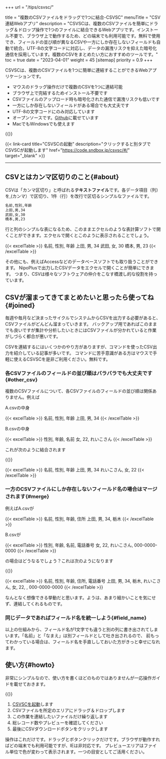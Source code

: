 +++
url = "/tips/csvsc/"

title = "複数のCSVファイルをドラッグで1つに結合-CSVSC"
menuTitle = "CSV連結Webアプリ"
description = "CSVSCは、複数のCSVファイルを簡単にドラッグ＆ドロップ操作で1つのファイルに結合できるWebアプリです。インストール不要で、ブラウザ上で動作するため、どの端末でも利用可能です。無料で使用でき、フィールドの並び順が異なるCSVや一方にしか存在しないフィールドも自動で統合。UTF-8の文字コードに対応し、データの漏洩リスクを抑えた暗号化通信を採用しています。複数のCSVをまとめたい方におすすめのツールです。"
toc = true
date = "2023-04-01"
weight = 45
[sitemap]
  priority = 0.9
+++

CSVSCは、複数のCSVファイルを1つに簡単に連結することができるWebアプリケーションです。

- マウスのドラッグ操作だけで複数のCSVを1つに連結可能
- ブラウザ上で完結するためインストール不要です
- CSVファイルのアップロード時も暗号化された通信で漏洩リスクも低いです
- 一方にしか存在しないフィールドがある場合でも大丈夫です
- UTF-8の文字コードにのみ対応しています
- オープンソースです。[Github](https://github.com/ueda19850603/csvsc)に載せています
- MacでもWindowsでも使えます

{{<icatch filename="img/csvsc" msg="複数のCSVファイルをドラッグ＆ドロップの簡単操作で1つに結合できます" alice="here">}}

{{< link-card title="CSVSCの起動" description="クリックすると別タブでCSVSCが起動します" href="https://code.sndbox.jp/csvsc/#/" target="_blank" >}}

---

## CSVとはカンマ区切りのこと{#about}

CSVは「カンマ区切り」と呼ばれる**テキストファイル**です。各データ項目（列）を,(カンマ）で区切り、1件（行）を改行で区切るシンプルなファイルです。

```bash {frame="none"}
名前,性別,年齢
上田,男,34
武田,女,30
橋本,男,23
```

行と列のシンプルな表になるため、このままエクセルのような表計算ソフトで開くことができます。エクセルで開くとこのように表示されることでしょう。

{{< excelTable >}}
名前, 性別, 年齢
上田, 男, 34
武田, 女, 30
橋本, 男, 23
{{< /excelTable >}}

その他にも、例えばAccessなどのデータベースソフトでも取り扱うことができます。
NipoPlusで出力したCSVデータをエクセルで開くことが簡単にできます。
つまり、CSVは様々なソフトウェアの仲介をこなす橋渡し的な役割を持っています。

## CSVが溜まってきてまとめたいと思ったら使ってね{#joined}

毎週や毎月など決まったサイクルでシステムからCSVを出力する必要があると、CSVファイルがどんどん溜まっていきます。
バックアップ用であればこのままでも良いですが集計や分析したいときにはCSVファイルが分かれていると作業がしづらく都合が悪いです。

CSVを連結するにはいくつかのやり方がありますが、コマンドを使ったCSV出力を紹介している記事が多いです。
コマンドに苦手意識がある方はマウスで手軽に使えるCSVSCを是非ご利用ください。無料です。

### 各CSVファイルのフィールドの並び順はバラバラでも大丈夫です{#other_csv}

複数のCSVファイルについて、各CSVファイルのフィールドの並び順は関係ありません。例えば

A.csvの中身

{{< excelTable >}}
名前, 性別, 年齢
上田, 男, 34
{{< /excelTable >}}

B.csvの中身

{{< excelTable >}}
性別, 年齢, 名前
女, 22, れいこさん
{{< /excelTable >}}

これが次のように結合されます

{{<nextArrow>}}

{{< excelTable >}}
名前, 性別, 年齢
上田, 男, 34
れいこさん, 女, 22
{{< /excelTable >}}

### 一方のCSVファイルにしか存在しないフィールド名の場合はマージされます{#merge}

例えばA.csvが

{{< excelTable >}}
名前, 性別, 年齢, 住所
上田, 男, 34, 栃木
{{< /excelTable >}}

B.csvが

{{< excelTable >}}
性別, 年齢, 名前, 電話番号
女, 22, れいこさん, 000-0000-0000
{{< /excelTable >}}

の場合はどうなるでしょう？これは次のようになります

{{<nextArrow>}}

{{< excelTable >}}
名前, 性別, 年齢, 住所, 電話番号
上田, 男, 34, 栃木,
れいこさん, 女, 22, , 000-0000-0000
{{< /excelTable >}}

なんとなく想像できる挙動だと思います。ようは、あまり細かいことを気にせず、連結してくれるものです。

### 同じデータであればフィールド名を統一しよう{#field_name}

以上の仕組みから、フィールド名が1文字でも違うと別の列に書き出されてしまいます。「名前」と「なまえ」は別フィールドとして吐き出されるので、
前もってわかっている場合は、フィールド名を手直ししておいた方がきっと幸せになれます。

## 使い方{#howto}

非常にシンプルなので、使い方を書くほどのものではありませんが一応操作ガイドを載せておきます。

{{<icatch filename="img/guide" msg="基本的にはドロップとダウンロードボタンしか使いません。簡単にCSVファイルを結合できます">}}

1. [CSVSCを起動](https://code.sndbox.jp/csvsc/#/)します
1. CSVファイルを所定のエリアにドラッグ＆ドロップします
1. この作業を連結したいファイルだけ繰り返します
1. 総レコード数やプレビューを確認してください
1. 最後にCSVダウンロードボタンをクリックします

操作はこれだけです。ドラッグとボタンクリックだけです。ブラウザが動作すればどの端末でも利用可能ですが、IEは非対応です。
プレビューエリアはファイル単位で色が変わって表示されます。一つの目安としてご活用ください。
